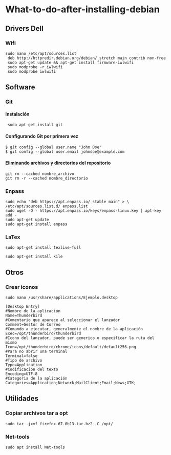 # What-to-do-after-installing-debian

## Drivers Dell

### Wifi

```
sudo nano /etc/apt/sources.list 
 deb http://httpredir.debian.org/debian/ stretch main contrib non-free  
 sudo apt-get update && apt-get install firmware-iwlwifi  
 sudo modprobe -r iwlwifi 
 sudo modprobe iwlwifi
 ```

## Software

### Git

#### Instalación

``` sudo apt-get install git```

#### Configurando Git por primera vez 
```
$ git config --global user.name "John Doe"
$ git config --global user.email johndoe@example.com
```
#### Eliminando archivos y directorios del repositorio
```
git rm --cached nombre_archivo
git rm -r --cached nombre_directorio
```
### Enpass 

``` 
sudo echo "deb https://apt.enpass.io/ stable main" > \   /etc/apt/sources.list.d/ enpass.list 
sudo wget -O - https://apt.enpass.io/keys/enpass-linux.key | apt-key add -
sudo apt-get update																																	
sudo apt-get install enpass
``` 
### LaTex
```
sudo apt-get install texlive-full

sudo apt-get install kile
```

## Otros

### Crear iconos 

```
sudo nano /usr/share/applications/Ejemplo.desktop

[Desktop Entry]
#Nombre de la aplicación
Name=Thunderbird
#Comentario que aparece al seleccionar el lanzador
Comment=Gestor de Correo
#Comando a ejecutar, generalmente el nombre de la aplicación
Exec=/opt/thunderbird/thunderbird
#Icono del lanzador, puede ser generico o especificar la ruta del mismo
Icon=/opt/thunderbird/chrome/icons/default/default256.png
#Para no abrir una terminal
Terminal=false
#Tipo de archivo
Type=Application
#Codificación del texto
Encoding=UTF-8
#Categoria de la aplicación
Categories=Application;Network;MailClient;Email;News;GTK;
```

## Utilidades

### Copiar archivos tar a opt
```
sudo tar -jxvf firefox-67.0b13.tar.bz2 -C /opt/
```

### Net-tools
```
sudo apt install Net-tools
```

